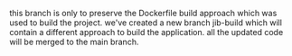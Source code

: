 this branch is only to preserve the Dockerfile build approach which was used to build the project. we've created a new branch jib-build which will contain a different approach
to build the application. all the updated code will be merged to the main branch.

